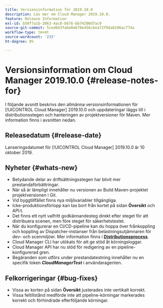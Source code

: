 ```yaml
---
title: Versionsinformation för 2019.10.0
description: Läs mer om Cloud Manager 2019.10.0.
feature: Release Information
exl-id: b58f7a1b-2063-4ac8-b676-bb74200d7ac9
source-git-commit: 5ced643fabe0a670e456cbea72f9da8196ac774a
workflow-type: tm+mt
source-wordcount: '233'
ht-degree: 0%

---
```


# Versionsinformation om Cloud Manager 2019.10.0 {#release-notes-for}

I följande avsnitt beskrivs den allmänna versionsinformationen för [!UICONTROL Cloud Manager] 2019.10.0 och uppdateringar läggs till i distributionsstegen och hanteringen av projektversioner för Maven.
Mer information finns i avsnitten nedan.

## Releasedatum {#release-date}

Lanseringsdatumet för [!UICONTROL Cloud Manager] 2019.10.0 är 10 oktober 2019.

## Nyheter {#whats-new}

* Betydande delar av driftsättningsstegen har blivit mer prestandaförbättringar.
* När så är lämpligt innehåller nu versionen av Build Maven-projektet projektversionen i Git.
* Vid byggtillfället finns nya miljövariabler tillgängliga.
* Icke-produktionsförlopp kan tas bort från kortet på sidan **Översikt** och API:t.
* Det finns ett nytt valfritt godkännandesteg direkt efter steget för att distribuera scenen, men före steget för säkerhetstestet.
* När du konfigurerar en CI/CD-pipeline kan du hoppa över frånkoppling och koppling av Dispatcher-instanser från belastningsutjämnaren för dev- och scenmiljöer.
Mer information finns i **[Distributionsprocess](/help/using/code-deployment.md)**.
* Cloud Manager CLI har utökats för att ge stöd åt körningsloggar.
* Cloud Manager API har nu stöd för redigering av en pipeline-konfigurerad gren.
* Begäranden som utförs under prestandatestning innehåller nu en specifik token ***CloudManagerTest*** i användaragenten.

## Felkorrigeringar {#bug-fixes}

* Vissa av korten på sidan **Översikt** justerades inte vertikalt korrekt.
* Vissa feltillstånd medförde inte att pipeline-körningar markerades korrekt och förhindrade efterföljande körningar.
